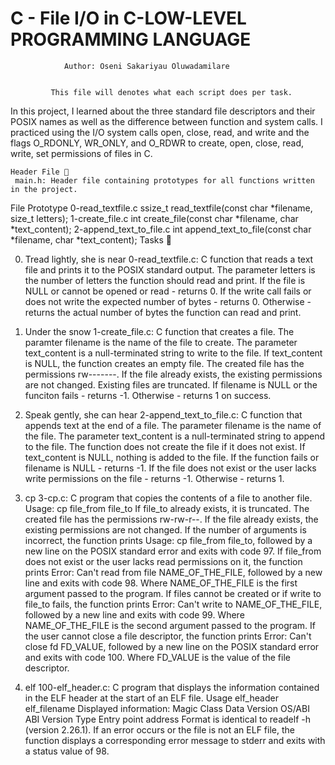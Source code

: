 #		      C - File I/O in C-LOW-LEVEL PROGRAMMING LANGUAGE




			    Author: Oseni Sakariyau Oluwadamilare


		     This file will denotes what each script does per task.


In this project, I learned about the three standard file descriptors and their POSIX names as well as the difference between function and system calls. I practiced using the I/O system calls open, close, read, and write and the flags O_RDONLY, WR_ONLY, and O_RDWR to create, open, close, read, write, set permissions of files in C.


	Header File 📁
	 main.h: Header file containing prototypes for all functions written in the project.

File Prototype 0-read_textfile.c ssize_t read_textfile(const char *filename, size_t letters); 1-create_file.c int create_file(const char *filename, char *text_content); 2-append_text_to_file.c int append_text_to_file(const char *filename, char *text_content); Tasks 📃


0. Tread lightly, she is near
        0-read_textfile.c: C function that reads a text file and prints it to the POSIX standard output.
        The parameter letters is the number of letters the function should read and print.
        If the file is NULL or cannot be opened or read - returns 0.
        If the write call fails or does not write the expected number of bytes - returns 0.
        Otherwise - returns the actual number of bytes the function can read and print.


1. Under the snow
        1-create_file.c: C function that creates a file.
        The paramter filename is the name of the file to create.
        The parameter text_content is a null-terminated string to write to the file.
        If text_content is NULL, the function creates an empty file.
        The created file has the permissions rw-------.
        If the file already exists, the existing permissions are not changed.
        Existing files are truncated.
        If filename is NULL or the funciton fails - returns -1.
        Otherwise - returns 1 on success.


2. Speak gently, she can hear
        2-append_text_to_file.c: C function that appends text at the end of a file.
        The parameter filename is the name of the file.
        The parameter text_content is a null-terminated string to append to the file.
        The function does not create the file if it does not exist.
        If text_content is NULL, nothing is added to the file.
        If the function fails or filename is NULL - returns -1.
        If the file does not exist or the user lacks write permissions on the file - returns -1.
        Otherwise - returns 1.


3. cp
        3-cp.c: C program that copies the contents of a file to another file.
        Usage: cp file_from file_to
        If file_to already exists, it is truncated.
        The created file has the permissions rw-rw-r--.
        If the file already exists, the existing permissions are not changed.
        If the number of arguments is incorrect, the function prints Usage: cp file_from file_to, followed by a new line on the POSIX standard error and exits with code 97.
        If file_from does not exist or the user lacks read permissions on it, the function prints Error: Can't read from file NAME_OF_THE_FILE, followed by a new line and exits with code 98.
            Where NAME_OF_THE_FILE is the first argument passed to the program.
        If files cannot be created or if write to file_to fails, the function prints Error: Can't write to NAME_OF_THE_FILE, followed by a new line and exits with code 99.
            Where NAME_OF_THE_FILE is the second argument passed to the program.
        If the user cannot close a file descriptor, the function prints Error: Can't close fd FD_VALUE, followed by a new line on the POSIX standard error and exits with code 100.
            Where FD_VALUE is the value of the file descriptor.


4. elf
        100-elf_header.c: C program that displays the information contained in the ELF header at the start of an ELF file.
        Usage elf_header elf_filename
        Displayed information:
            Magic
            Class
            Data
            Version
            OS/ABI
            ABI Version
            Type
            Entry point address
        Format is identical to readelf -h (version 2.26.1).
        If an error occurs or the file is not an ELF file, the function displays a corresponding error message to stderr and exits with a status value of 98.
